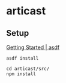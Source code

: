 # articast

## Setup

[Getting Started \| asdf](https://asdf-vm.com/guide/getting-started.html)

```
asdf install

cd articast/src/
npm install
```